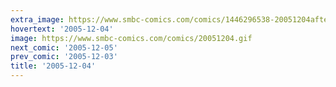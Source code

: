 ```yaml
---
extra_image: https://www.smbc-comics.com/comics/1446296538-20051204after.png
hovertext: '2005-12-04'
image: https://www.smbc-comics.com/comics/20051204.gif
next_comic: '2005-12-05'
prev_comic: '2005-12-03'
title: '2005-12-04'
---
```



